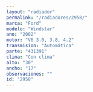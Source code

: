 ```yaml
---
layout: "radiador"
permalink: "/radiadores/2958/"
marca: "Ford"
modelo: "Windstar"
ano: "2002"
motor: "V6 3.0, 3.8, 4.2"
transmision: "Automática"
parte: "431391"
clima: "Con clima"
alto: "30"
ancho: "17"
observaciones: ""
id: "2958"
---
```


